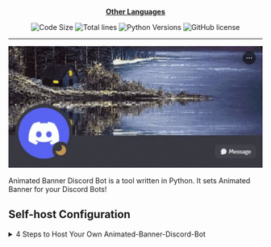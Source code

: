 <div align="center">

[**Other Languages**](.github/README/)

![Code Size](https://img.shields.io/github/languages/code-size/robonamari/Animated-Banner-Discord-Bot?style=flat)
![Total lines](https://tokei.rs/b1/github/robonamari/Animated-Banner-Discord-Bot?style=flat)
![Python Versions](https://img.shields.io/badge/python-%5E3.9-blue)
![GitHub license](https://img.shields.io/github/license/robonamari/Animated-Banner-Discord-Bot)

---

![banner](/.github/banner.gif)

</div>

Animated Banner Discord Bot is a tool written in Python. It sets Animated Banner for your Discord Bots!

## Self-host Configuration

<details>
<summary>4 Steps to Host Your Own Animated-Banner-Discord-Bot</summary>

### 1. Clone the Repository

```bash
git clone https://github.com/robonamari/Animated-Banner-Discord-Bot
```

### 2. Install Python and Dependencies

Install Python, then install the required Python dependencies:

```bash
pip install -r requirements.txt
```

### 3. Configure the Script

1. Rename **.env.example** to **.env**.
2. The full descriptions of the environment variables are written inside the `.env` file, and you need to fill them out accordingly.

### 4. Run the Script

```bash
python main.py
```

### Done!

Your script should be fully configured and ready to run!

</details>
